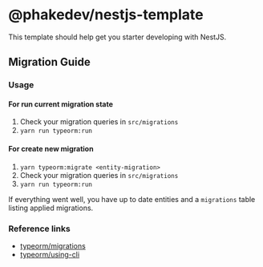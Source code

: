 # @phakedev/nestjs-template

This template should help get you starter developing with NestJS.

## Migration Guide

### Usage

#### For run current migration state

1. Check your migration queries in `src/migrations`
2. `yarn run typeorm:run`

#### For create new migration

1. `yarn typeorm:migrate <entity-migration>`
2. Check your migration queries in `src/migrations`
3. `yarn run typeorm:run`

If everything went well, you have up to date entities and a `migrations` table listing applied migrations.

### Reference links

- [typeorm/migrations](https://github.com/typeorm/typeorm/blob/master/docs/migrations.md)
- [typeorm/using-cli](https://github.com/typeorm/typeorm/blob/master/docs/using-cli.md#notes-on-entity-files-written-in-typescript)
